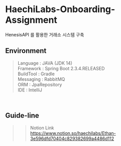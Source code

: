 # HaechiLabs-Onboarding-Assignment
 HenesisAPI 를 활용한 거래소 시스템 구축

## Environment
> Language      : JAVA (JDK 14)<br/>
> Framework     : Spring Boot 2.3.4.RELEASED <br/>
> BuildTool     : Gradle<br/>
> Messaging     : RabbitMQ<br/>
> ORM           : JpaRepository<br/>
> IDE           : IntelliJ<br/>


<br/>

## Guide-line
>>Notion Link<br>
https://www.notion.so/haechilabs/Ethan-3e596dfd70404c829382699a4486d112